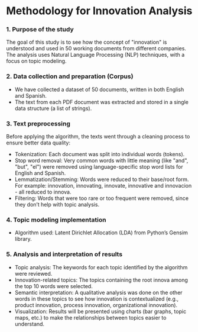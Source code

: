 # Methodology for Innovation Analysis

### 1. Purpose of the study
The goal of this study is to see how the concept of "innovation" is understood and used in 50 working documents from different companies. The analysis uses Natural Language Processing (NLP) techniques, with a focus on topic modeling.


### 2. Data collection and preparation (Corpus)
- We have collected a dataset of 50 documents, written in both English and Spanish.
-	The text from each PDF document was extracted and stored in a single data structure (a list of strings).


### 3. Text preprocessing
Before applying the algorithm, the texts went through a cleaning process to ensure better data quality:
- Tokenization: Each document was split into individual words (tokens).
-	Stop word removal: Very common words with little meaning (like "and", "but", "el") were removed using language-specific stop word lists for English and Spanish.
-	Lemmatization/Stemming: Words were reduced to their base/root form. For example: innovation, innovating, innovate, innovative and innovacion - all reduced to innova.
-	Filtering: Words that were too rare or too frequent were removed, since they don’t help with topic analysis.


### 4. Topic modeling implementation
-	Algorithm used: Latent Dirichlet Allocation (LDA) from Python’s Gensim library.


### 5. Analysis and interpretation of results
-	Topic analysis: The keywords for each topic identified by the algorithm were reviewed.
-	Innovation-related topics: The topics containing the root innova among the top 10 words were selected.
-	Semantic interpretation: A qualitative analysis was done on the other words in these topics to see how innovation is contextualized (e.g., product innovation, process innovation, organizational innovation).
-	Visualization: Results will be presented using charts (bar graphs, topic maps, etc.) to make the relationships between topics easier to understand.
